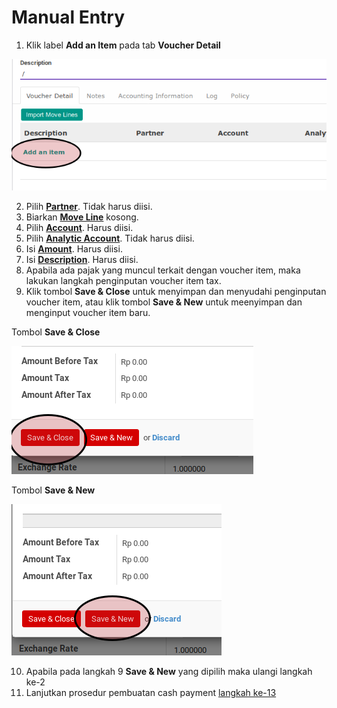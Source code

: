# Manual Entry

1. Klik label **Add an Item** pada tab **Voucher Detail**

![](../../img/cash-payment/tombol-add-item.png)

2. Pilih **[Partner](./penjelasan.md#field-detail-partner)**. Tidak harus diisi.
3. Biarkan **[Move Line](./penjelasan.md#field-move-line)** kosong.
4. Pilih **[Account](./penjelasan.md#field-detail-account)**. Harus diisi.
5. Pilih **[Analytic Account](./penjelasan.md#field-detail-aa)**. Tidak harus diisi.
6. Isi **[Amount](./penjelasan.md#field-detail-amount)**. Harus diisi.
7. Isi **[Description](./penjelasan.md#field-detail-decsription)**. Harus diisi.
8. Apabila ada pajak yang muncul terkait dengan voucher item, maka lakukan langkah
penginputan voucher item tax.
9. Klik tombol **Save & Close** untuk menyimpan dan menyudahi penginputan voucher item, atau
klik tombol **Save & New** untuk meenyimpan dan menginput voucher item baru.

Tombol **Save & Close**

![](../../img/cash-payment/tombol-save-close.png)

Tombol **Save & New**

![](../../img/cash-payment/tombol-save-new.png)

10. Apabila pada langkah 9 **Save & New** yang dipilih maka ulangi langkah ke-2
11. Lanjutkan prosedur pembuatan cash payment [langkah ke-13](./membuat.md#langkah-13)

